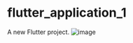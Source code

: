 # flutter_application_1

A new Flutter project.
![image](https://github.com/IT21284816/flutter_application/assets/99232799/576e501a-d56c-4abc-96eb-f336b33ae219)

